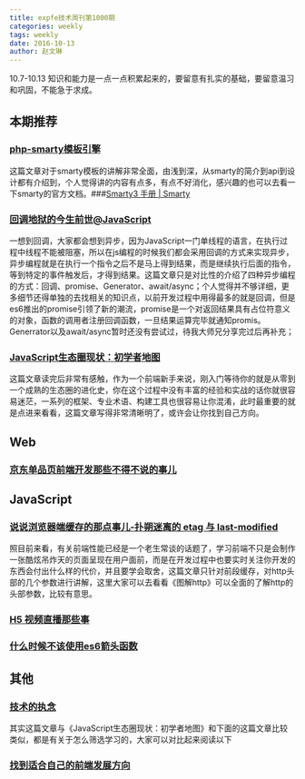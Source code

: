 ```yaml
---
title: expfe技术周刊第1000期
categories: weekly
tags: weekly
date: 2016-10-13
author: 赵文琳
---
```

10.7-10.13 知识和能力是一点一点积累起来的，要留意有扎实的基础，要留意温习和巩固，不能急于求成。

## 本期推荐
### [php-smarty模板引擎](http://www.jianshu.com/p/32e08dec123a)
这篇文章对于smarty模板的讲解非常全面，由浅到深，从smarty的简介到api到设计都有介绍到，个人觉得讲的内容有点多，有点不好消化，感兴趣的也可以去看一下smarty的官方文档。###[Smarty3 手册 | Smarty](http://www.smarty.net/docs/zh_CN/)	
### [回调地狱的今生前世@JavaScript](https://github.com/rccoder/blog/issues/17)
一想到回调，大家都会想到异步，因为JavaScript一门单线程的语言，在执行过程中线程不能被阻塞，所以在js编程的时候我们都会采用回调的方式来实现异步，异步编程就是在执行一个指令之后不是马上得到结果，而是继续执行后面的指令，等到特定的事件触发后，才得到结果。这篇文章只是对比性的介绍了四种异步编程的方式：回调、promise、Generator、await/async；个人觉得并不够详细，更多细节还得单独的去找相关的知识点，以前开发过程中用得最多的就是回调，但是es6推出的promise引领了新的潮流，promise是一个对返回结果具有占位符意义的对象，函数的调用者注册回调函数，一旦结果运算完毕就通知promis。Generrator以及await/async暂时还没有尝试过，待我大师兄分享完过后再补充；

### [JavaScript生态圈现状：初学者地图](http://www.infoq.com/cn/articles/state-of-javascript-2016)
这篇文章读完后非常有感触，作为一个前端新手来说，刚入门等待你的就是从零到一个成熟的生态圈的进化史，你在这个过程中没有丰富的经验和实战的话你就很容易迷茫，一系列的框架、专业术语、构建工具也很容易让你混淆，此时最重要的就是点进来看看，这篇文章写得非常清晰明了，或许会让你找到自己方向。

<!-- more -->

## Web
### [京东单品页前端开发那些不得不说的事儿](https://keelii.github.io/2016/07/31/something-have-to-say-with-JD-item/)

## JavaScript
### [说说浏览器端缓存的那点事儿-扑朔迷离的 etag 与 last-modified ](https://github.com/rccoder/blog/issues/12)
照目前来看，有关前端性能已经是一个老生常谈的话题了，学习前端不只是会制作一张酷炫吊炸天的页面呈现在用户面前，而是在开发过程中也要实时关注你开发的东西会付出什么样的代价，并且要学会取舍，这篇文章只针对前段缓存，对http头部的几个参数进行讲解，这里大家可以去看看《图解http》可以全面的了解http的头部参数，比较有意思。

### [H5 视频直播那些事](http://dev.qq.com/topic/57a42ee6503dfcb22007ede8)

### [什么时候不该使用es6箭头函数](https://segmentfault.com/a/1190000007074846)

## 其他
### [技术的执念](http://mp.weixin.qq.com/s?__biz=MzA5Njc3Njk5NA==&mid=2650528962&idx=1&sn=425a166af78f17f25187a9b547da9fc8&chksm=88a59a8fbfd213992b553945fe9de7138abb07c61da9fb15b3d3d7e6e19534763b786915c143&mpshare=1&scene=1&srcid=1008IqSQZLPuEwhw6JySffO0#rd)
其实这篇文章与《JavaScript生态圈现状：初学者地图》和下面的这篇文章比较类似，都是有关于怎么筛选学习的，大家可以对比起来阅读以下

### [找到适合自己的前端发展方向](http://www.zhangxinxu.com/wordpress/2016/08/find-own-frontend-direction/)

















